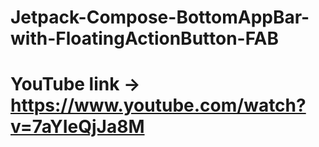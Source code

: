 # Jetpack-Compose-BottomAppBar-with-FloatingActionButton-FAB

# YouTube link -> https://www.youtube.com/watch?v=7aYIeQjJa8M
